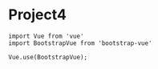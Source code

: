 # Project4

```
import Vue from 'vue'
import BootstrapVue from 'bootstrap-vue'

Vue.use(BootstrapVue);
```